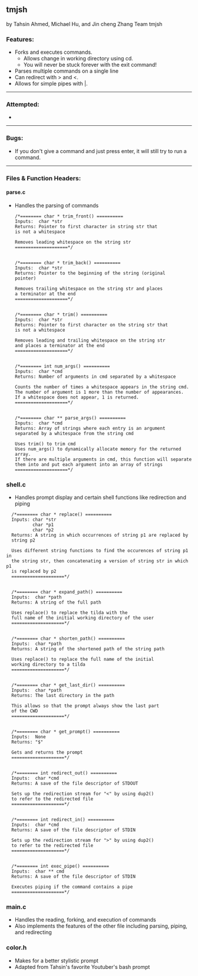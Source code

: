 ## tmjsh
by Tahsin Ahmed, Michael Hu, and Jin cheng Zhang
Team tmjsh

### Features:
- Forks and executes commands.
    - Allows change in working directory using cd.
    - You will never be stuck forever with the exit command!
- Parses multiple commands on a single line
- Can redirect with > and <.
- Allows for simple pipes with |.

---

### Attempted:
- 

---

### Bugs:
- If you don't give a command and just press enter, it will still
try to run a command.

---

### Files & Function Headers:
#### parse.c
- Handles the parsing of commands
  ```
  /*======== char * trim_front() ==========
  Inputs:  char *str
  Returns: Pointer to first character in string str that
  is not a whitespace

  Removes leading whitespace on the string str
  ====================*/
  
  
  /*======== char * trim_back() ==========
  Inputs:  char *str
  Returns: Pointer to the beginning of the string (original
  pointer)

  Removes trailing whitespace on the string str and places
  a terminator at the end
  ====================*/


  /*======== char * trim() ==========
  Inputs:  char *str
  Returns: Pointer to first character on the string str that
  is not a whitespace

  Removes leading and trailing whitespace on the string str
  and places a terminator at the end
  ====================*/


  /*======== int num_args() ==========
  Inputs:  char *cmd
  Returns: Number of arguments in cmd separated by a whitespace

  Counts the number of times a whitespace appears in the string cmd.
  The number of argument is 1 more than the number of appearances.
  If a whitespace does not appear, 1 is returned.
  ====================*/
  
  
  /*======== char ** parse_args() ==========
  Inputs:  char *cmd
  Returns: Array of strings where each entry is an argument
  separated by a whitespace from the string cmd

  Uses trim() to trim cmd
  Uses num_args() to dynamically allocate memory for the returned array.
  If there are multiple arguments in cmd, this function will separate
  them into and put each argument into an array of strings
  ====================*/
  ```

### shell.c
- Handles prompt display and certain shell functions like redirection and piping
```
  /*======== char * replace() ==========
  Inputs: char *str
          char *p1
          char *p2
  Returns: A string in which occurrences of string p1 are replaced by
  string p2

  Uses different string functions to find the occurences of string p1 in 
  the string str, then concatenating a version of string str in which p1
  is replaced by p2 
  ====================*/


  /*======== char * expand_path() ==========
  Inputs:  char *path
  Returns: A string of the full path

  Uses replace() to replace the tilda with the 
  full name of the initial working directory of the user
  ====================*/


  /*======== char * shorten_path() ==========
  Inputs:  char *path
  Returns: A string of the shortened path of the string path 

  Uses replace() to replace the full name of the initial 
  working directory to a tilda
  ====================*/


  /*======== char * get_last_dir() ==========
  Inputs:  char *path
  Returns: The last directory in the path

  This allows so that the prompt always show the last part
  of the CWD
  ====================*/

  
  /*======== char * get_prompt() ==========
  Inputs:  None
  Returns: "$"

  Gets and returns the prompt
  ====================*/


  /*======== int redirect_out() ==========
  Inputs:  char *cmd
  Returns: A save of the file descriptor of STDOUT

  Sets up the redirection stream for "<" by using dup2()  
  to refer to the redirected file
  ====================*/
  
  
  /*======== int redirect_in() ==========
  Inputs:  char *cmd
  Returns: A save of the file descriptor of STDIN

  Sets up the redirection stream for ">" by using dup2()
  to refer to the redirected file
  ====================*/
  
  
  /*======== int exec_pipe() ==========
  Inputs:  char ** cmd
  Returns: A save of the file descriptor of STDIN

  Executes piping if the command contains a pipe
  ====================*/
  ```

### main.c
- Handles the reading, forking, and execution of commands
- Also implements the features of the other file including parsing, piping, and redirecting

### color.h
- Makes for a better stylistic prompt
- Adapted from Tahsin's favorite Youtuber's bash prompt
